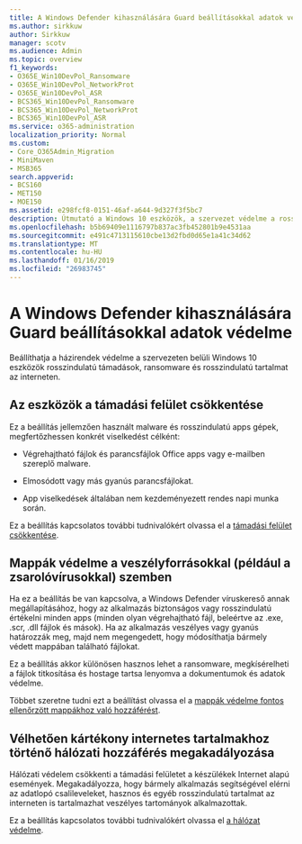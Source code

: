```yaml
---
title: A Windows Defender kihasználására Guard beállításokkal adatok védelme
ms.author: sirkkuw
author: Sirkkuw
manager: scotv
ms.audience: Admin
ms.topic: overview
f1_keywords:
- O365E_Win10DevPol_Ransomware
- O365E_Win10DevPol_NetworkProt
- O365E_Win10DevPol_ASR
- BCS365_Win10DevPol_Ransomware
- BCS365_Win10DevPol_NetworkProt
- BCS365_Win10DevPol_ASR
ms.service: o365-administration
localization_priority: Normal
ms.custom:
- Core_O365Admin_Migration
- MiniMaven
- MSB365
search.appverid:
- BCS160
- MET150
- MOE150
ms.assetid: e298fcf8-0151-46af-a644-9d327f3f5bc7
description: Útmutató a Windows 10 eszközök, a szervezet védelme a rosszindulatú támadások, ransomware és rosszindulatú tartalmat az interneten.
ms.openlocfilehash: b5b69409e1116797b837ac3fb452801b9e4531aa
ms.sourcegitcommit: e491c4713115610cbe13d2fbd0d65e1a41c34d62
ms.translationtype: MT
ms.contentlocale: hu-HU
ms.lasthandoff: 01/16/2019
ms.locfileid: "26983745"
---
```

# <a name="protect-your-data-with-windows-defender-exploit-guard-settings"></a>A Windows Defender kihasználására Guard beállításokkal adatok védelme

Beállíthatja a házirendek védelme a szervezeten belüli Windows 10 eszközök rosszindulatú támadások, ransomware és rosszindulatú tartalmat az interneten.
  
## <a name="reduce-the-attack-surface-of-devices"></a>Az eszközök a támadási felület csökkentése

Ez a beállítás jellemzően használt malware és rosszindulatú apps gépek, megfertőzhessen konkrét viselkedést célként:
  
- Végrehajtható fájlok és parancsfájlok Office apps vagy e-mailben szereplő malware.
    
- Elmosódott vagy más gyanús parancsfájlokat.
    
- App viselkedések általában nem kezdeményezett rendes napi munka során.
    
Ez a beállítás kapcsolatos további tudnivalókért olvassa el a [támadási felület csökkentése](https://go.microsoft.com/fwlink/?linkid=870417).
  
## <a name="protect-folders-from-threats-such-as-ransomware"></a>Mappák védelme a veszélyforrásokkal (például a zsarolóvírusokkal) szemben

Ha ez a beállítás be van kapcsolva, a Windows Defender víruskereső annak megállapításához, hogy az alkalmazás biztonságos vagy rosszindulatú értékelni minden apps (minden olyan végrehajtható fájl, beleértve az .exe, .scr, .dll fájlok és mások). Ha az alkalmazás veszélyes vagy gyanús határozzák meg, majd nem megengedett, hogy módosíthatja bármely védett mappában található fájlokat.
  
Ez a beállítás akkor különösen hasznos lehet a ransomware, megkísérelheti a fájlok titkosítása és hostage tartsa lenyomva a dokumentumok és adatok védelme.
  
Többet szeretne tudni ezt a beállítást olvassa el a [mappák védelme fontos ellenőrzött mappákhoz való hozzáférést](https://go.microsoft.com/fwlink/?linkid=870418).
  
## <a name="prevent-network-access-to-potentially-malicious-content-on-the-internet"></a>Vélhetően kártékony internetes tartalmakhoz történő hálózati hozzáférés megakadályozása

Hálózati védelem csökkenti a támadási felületet a készülékek Internet alapú események. Megakadályozza, hogy bármely alkalmazás segítségével elérni az adatlopó csalileveleket, hasznos és egyéb rosszindulatú tartalmat az interneten is tartalmazhat veszélyes tartományok alkalmazottak.
  
Ez a beállítás kapcsolatos további tudnivalókért olvassa el [a hálózat védelme](https://go.microsoft.com/fwlink/?linkid=870419).
  

